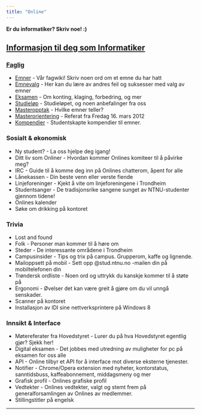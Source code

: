 ```yaml
---
title: "Online"
---
```


**Er du informatiker? Skriv noe! :)**

[Informasjon til deg som Informatiker](/wiki/online/info/)
------------------------------------

### [Faglig](/wiki/online/info/faglig/)

- [Emner](/wiki/online/info/faglig/eksamen/) - Vår fagwiki! Skriv noen ord om et emne du har hatt
- [Emnevalg](/wiki/online/info/faglig/emnevalg/) - Her kan du lære av andres feil og suksesser med valg av emner
- [Eksamen](/wiki/online/info/faglig/eksamen/) - Om konting, klaging, forbedring, og mer
- [Studieløp](/wiki/online/info/faglig/studielop/) - Studieløpet, og noen anbefalinger fra oss
- [Masteropptak](/wiki/online/info/faglig/masteropptak/) - Hvilke emner teller?
- [Masterorientering](/wiki/online/info/faglig/masterorientering/) - Referat fra Fredag 16. mars 2012
- [Kompendier](/wiki/online/info/faglig/kompendier/) - Studentskapte kompendier til emner.

### Sosialt & økonomisk

- Ny student? - La oss hjelpe deg igang!
- Ditt liv som Onliner - Hvordan kommer Onlines komiteer til å påvirke meg?
- IRC - Guide til å komme deg inn på Onlines chatterom, åpent for alle
- Lånekassen - Din beste venn eller verste fiende
- Linjeforeninger - Kjekt å vite om linjeforeningene i Trondheim
- Studentsanger - De tradisjonsrike sangene sunget av NTNU-studenter gjennom tidene!
- Onlines kalender
- Søke om drikking på kontoret

### Trivia

- Lost and found
- Folk - Personer man kommer til å høre om
- Steder - De interessante områdene i Trondheim
- Campusinsider - Tips og trix på campus. Grupperom, kaffe og lignende.
- Mailoppsett på mobil - Sett opp @stud.ntnu.no -mailen din på mobiltelefonen din
- Trøndersk ordliste - Noen ord og uttrykk du kanskje kommer til å støte på
- Ergonomi - Øvelser det kan være greit å gjøre om du vil unngå senskader.
- Scanner på kontoret
- Installasjon av IDI sine nettverksprintere på Windows 8

### Innsikt & Interface

- Møtereferater fra Hovedstyret - Lurer du på hva Hovedstyret egentlig gjør? Sjekk her!
- Digital eksamen - Det jobbes med utredning av muligheter for pc på eksamen for oss alle
- API - Online tilbyr et API for å interface mot diverse eksterne tjenester.
- Notifier - Chrome/Opera extension med nyheter, kontorstatus, sanntidsbuss, kaffeabonnement, middagsmeny og mer
- Grafisk profil - Onlines grafiske profil
- Vedtekter - Onlines vedtekter, valgt og stemt frem på generalforsamlingen av Onlines av medlemmer.
- Stillingstitler på engelsk

***